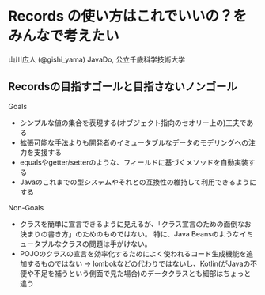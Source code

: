 # Records の使い方はこれでいいの？をみんなで考えたい

山川広人 (@gishi_yama)
JavaDo, 公立千歳科学技術大学


## Recordsの目指すゴールと目指さないノンゴール
Goals
 - シンプルな値の集合を表現する(オブジェクト指向のセオリー上の)工夫である
 - 拡張可能な手法よりも開発者のイミュータブルなデータのモデリングへの注力を支援する
 - equalsやgetter/setterのような、フィールドに基づくメソッドを自動実装する
 - Javaのこれまでの型システムやそれとの互換性の維持して利用できるようにする

Non-Goals
 - クラスを簡単に宣言できるように見えるが、「クラス宣言のための面倒なお決まりの書き方」のためのものではない。
   特に、Java Beansのようなイミュータブルなクラスの問題は手がけない。
 - POJOのクラスの宣言を効率化するためによく使われるコード生成機能を追加するものではない
   -> lombokなどの代わりではないし、Kotlin(がJavaの不便や不足を補うという側面で見た場合)のデータクラスとも細部はちょっと違う

